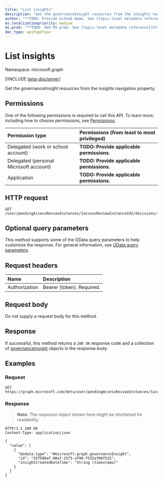 ```yaml
---
title: "List insights"
description: "Get the governanceInsight resources from the insights navigation property."
author: "**TODO: Provide Github Name. See [topic-level metadata reference](https://msgo.azurewebsites.net/add/document/guidelines/metadata.html#topic-level-metadata)**"
ms.localizationpriority: medium
ms.prod: "**TODO: Add MS prod. See [topic-level metadata reference](https://msgo.azurewebsites.net/add/document/guidelines/metadata.html#topic-level-metadata)**"
doc_type: apiPageType
---
```


# List insights
Namespace: microsoft.graph

[!INCLUDE [beta-disclaimer](../../includes/beta-disclaimer.md)]

Get the governanceInsight resources from the insights navigation property.

## Permissions
One of the following permissions is required to call this API. To learn more, including how to choose permissions, see [Permissions](/graph/permissions-reference).

|Permission type|Permissions (from least to most privileged)|
|:---|:---|
|Delegated (work or school account)|**TODO: Provide applicable permissions.**|
|Delegated (personal Microsoft account)|**TODO: Provide applicable permissions.**|
|Application|**TODO: Provide applicable permissions.**|

## HTTP request

<!-- {
  "blockType": "ignored"
}
-->
``` http
GET /user/pendingAccessReviewInstances/{accessReviewInstanceId}/decisions/{accessReviewInstanceDecisionItemId}/insights
```

## Optional query parameters
This method supports some of the OData query parameters to help customize the response. For general information, see [OData query parameters](/graph/query-parameters).

## Request headers
|Name|Description|
|:---|:---|
|Authorization|Bearer {token}. Required.|

## Request body
Do not supply a request body for this method.

## Response

If successful, this method returns a `200 OK` response code and a collection of [governanceInsight](../resources/governanceinsight.md) objects in the response body.

## Examples

### Request
<!-- {
  "blockType": "request",
  "name": "list_governanceinsight"
}
-->
``` http
GET https://graph.microsoft.com/beta/user/pendingAccessReviewInstances/{accessReviewInstanceId}/decisions/{accessReviewInstanceDecisionItemId}/insights
```


### Response
>**Note:** The response object shown here might be shortened for readability.
<!-- {
  "blockType": "response",
  "truncated": true,
  "@odata.type": "Collection(microsoft.graph.governanceInsight)"
}
-->
``` http
HTTP/1.1 200 OK
Content-Type: application/json

{
  "value": [
    {
      "@odata.type": "#microsoft.graph.governanceInsight",
      "id": "25f500af-00af-25f5-af00-f525af00f525",
      "insightCreatedDateTime": "String (timestamp)"
    }
  ]
}
```

